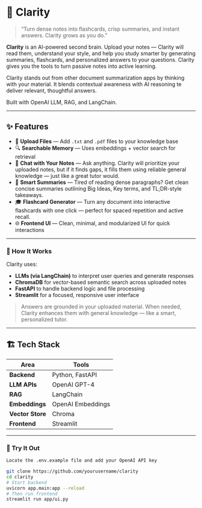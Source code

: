 # 🧠 Clarity

> “Turn dense notes into flashcards, crisp summaries, and instant answers. Clarity grows as you do.”

**Clarity** is an AI-powered second brain. Upload your notes — Clarity will read them, understand your style, and help you study smarter by generating summaries, flashcards, and personalized answers to your questions. Clarity gives you the tools to turn passive notes into active learning.

Clarity stands out from other document summarization apps by thinking with your material. It blends contextual awareness with AI reasoning te deliver relevant, thoughtful answers. 

Built with OpenAI LLM, RAG, and LangChain.

---

## ✨ Features

- 📂 **Upload Files** — Add `.txt` and `.pdf` files to your knowledge base
- 🔍 **Searchable Memory** — Uses embeddings + vector search for retrieval
- 💬 **Chat with Your Notes** — Ask anything. Clarity will prioritize your uploaded notes, but if it finds gaps, it fills them using reliable general knowledge — just like a great tutor would.
- 🧠 **Smart Summaries** — Tired of reading dense paragraphs? Get clean concise summaries outlining Big Ideas, Key terms, and TL;DR-style takeaways.
- 🎓 **Flashcard Generator** — Turn any document into interactive flashcards with one click — perfect for spaced repetition and active recall.
- 🌐 **Frontend UI** — Clean, minimal, and modularized UI for quick interactions

---

### 🤖 How It Works

Clarity uses:

- **LLMs (via LangChain)** to interpret user queries and generate responses
- **ChromaDB** for vector-based semantic search across uploaded notes
- **FastAPI** to handle backend logic and file processing
- **Streamlit** for a focused, responsive user interface

> Answers are grounded in your uploaded material. When needed, Clarity enhances them with general knowledge — like a smart, personalized tutor.

---


## 🏗️ Tech Stack

| Area | Tools |
|------|-------|
| **Backend** | Python, FastAPI |
| **LLM APIs** | OpenAI GPT-4 |
| **RAG** | LangChain |
| **Embeddings** | OpenAI Embeddings |
| **Vector Store** |Chroma |
| **Frontend** | Streamlit |

---

### 🚀 Try It Out

```bash
Locate the .env.example file and add your OpenAI API key

git clone https://github.com/yourusername/clarity
cd clarity
# Start backend
uvicorn app.main:app --reload
# Then run frontend
streamlit run app/ui.py
